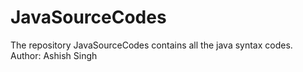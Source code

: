 # JavaSourceCodes
The repository JavaSourceCodes contains all the java syntax codes.<br>
Author: Ashish Singh



